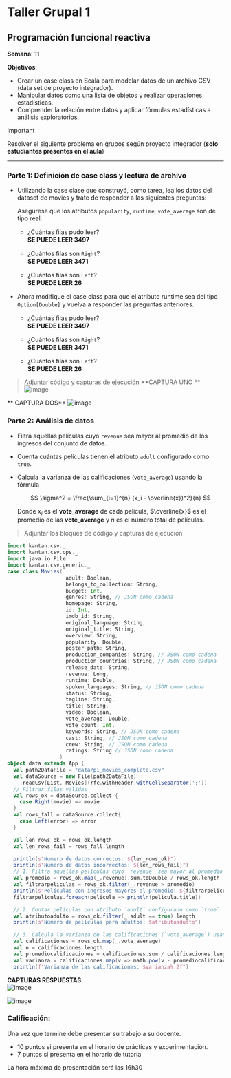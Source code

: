 # Taller Grupal  1
## Programación funcional reactiva

**Semana**: 11

**Objetivos**:

- Crear un case class en Scala para modelar datos de un archivo CSV (data set de proyecto integrador).
- Manipular datos como una lista de objetos y realizar operaciones estadísticas.
- Comprender la relación entre datos y aplicar fórmulas estadísticas a análisis exploratorios.

> [!IMPORTANT]
> Resolver el siguiente problema en grupos según proyecto integrador (**solo estudiantes presentes en el aula**)

***



### Parte 1: Definición de case class y lectura de archivo

- Utilizando la case clase que construyó, como tarea, lea los datos del dataset de movies y trate de responder a las siguientes preguntas:

  Asegúrese que los atributos `popularity`, `runtime`, `vote_average` son de tipo real.

  - ¿Cuántas ﬁlas pudo leer?  
    **SE PUEDE LEER 3497**
    
  - ¿Cuántos ﬁlas son `Right`?    
    **SE PUEDE LEER 3471**
    
  - ¿Cuántos ﬁlas son `Left`?  
    **SE PUEDE LEER 26**

- Ahora modiﬁque el case class para que el atributo runtime sea del tipo
`Option[Double]` y vuelva a responder las preguntas anteriores.

  - ¿Cuántas ﬁlas pudo leer?  
    **SE PUEDE LEER 3497**
    
  - ¿Cuántos ﬁlas son `Right`?  
    **SE PUEDE LEER 3471**
    
  - ¿Cuántos ﬁlas son `Left`?  
    **SE PUEDE LEER 26**  

> Adjuntar código y capturas de ejecución
**CAPTURA UNO **
![image](https://github.com/user-attachments/assets/191a5ae8-cb16-41df-a6b5-de0838796749)

** CAPTURA DOS**
![image](https://github.com/user-attachments/assets/31191ae3-1d7e-4515-b696-e7198677f7ea)



### Parte 2: Análisis de datos

- Filtra aquellas películas cuyo `revenue` sea mayor al promedio de los ingresos del conjunto de datos.
  
- Cuenta cuántas películas tienen el atributo `adult` configurado como `true`.  
  
- Calcula la varianza de las calificaciones (`vote_average`) usando la fórmula  

  $$
  \sigma^2 = \frac{\sum_{i=1}^{n} (x_i - \overline{x})^2}{n}
  $$

  Donde $x_i$ es el **vote_average** de cada película, $\overline{x}$ es el promedio de las **vote_average** y $n$ es el número total de películas.

> Adjuntar los bloques de código y capturas de ejecución
```scala
import kantan.csv._
import kantan.csv.ops._
import java.io.File
import kantan.csv.generic._
case class Movies(
                   adult: Boolean,
                   belongs_to_collection: String,
                   budget: Int,
                   genres: String, // JSON como cadena
                   homepage: String,
                   id: Int,
                   imdb_id: String,
                   original_language: String,
                   original_title: String,
                   overview: String,
                   popularity: Double,
                   poster_path: String,
                   production_companies: String, // JSON como cadena
                   production_countries: String, // JSON como cadena
                   release_date: String,
                   revenue: Long,
                   runtime: Double,
                   spoken_languages: String, // JSON como cadena
                   status: String,
                   tagline: String,
                   title: String,
                   video: Boolean,
                   vote_average: Double,
                   vote_count: Int,
                   keywords: String, // JSON como cadena
                   cast: String, // JSON como cadena
                   crew: String, // JSON como cadena
                   ratings: String // JSON como cadena
                 )
object data extends App {
  val path2DataFile = "data/pi_movies_complete.csv"
  val dataSource = new File(path2DataFile)
    .readCsv[List, Movies](rfc.withHeader.withCellSeparator(';'))
  // Filtrar filas válidas
  val rows_ok = dataSource.collect {
    case Right(movie) => movie
  }
  val rows_fall = dataSource.collect{
    case Left(error) => error
  }

  val len_rows_ok = rows_ok.length
  val len_rows_fail = rows_fall.length

  println(s"Numero de datos correctos: ${len_rows_ok}")
  println(s"Numero de datos incorrectos: ${len_rows_fail}")
  // 1. Filtra aquellas películas cuyo `revenue` sea mayor al promedio de los ingresos del conjunto de datos.
  val promedio = rows_ok.map(_.revenue).sum.toDouble / rows_ok.length
  val filtrarpeliculas = rows_ok.filter(_.revenue > promedio)
  println(s"Películas con ingresos mayores al promedio: ${filtrarpeliculas.length}")
  filtrarpeliculas.foreach(pelicula => println(pelicula.title))

  // 2. Contar películas con atributo `adult` configurado como `true`
  val atributoadulto = rows_ok.filter(_.adult == true).length
  println(s"Número de películas para adultos: $atributoadulto")

  // 3. Calcula la varianza de las calificaciones (`vote_average`) usando la fórmula
  val calificaciones = rows_ok.map(_.vote_average)
  val n = calificaciones.length
  val promediocalificaciones = calificaciones.sum / calificaciones.length
  val varianza = calificaciones.map(v => math.pow(v - promediocalificaciones, 2)).sum / n - 1
  println(f"Varianza de las calificaciones: $varianza%.2f")
```
**CAPTURAS RESPUESTAS**  
![image](https://github.com/user-attachments/assets/1093f950-e0be-4417-82b0-a555ad40f422)  
  
![image](https://github.com/user-attachments/assets/9b91739e-9fd3-4139-862f-8ed3a5913b22)

### Calificación:

Una vez que termine debe presentar su trabajo a su docente.

- 10 puntos si presenta en el horario de prácticas y experimentación.
- 7 puntos si presenta en el horario de tutoría

La hora máxima de presentación será las 16h30
